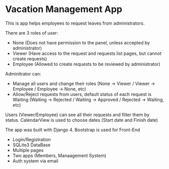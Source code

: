 # Vacation Management App

This is app helps employees to request leaves from administrators.

There are 3 roles of user:
- None (Does not have permission to the panel, unless accepted by administrator)
- Viewer (Have access to the request and requests list pages, but cannot create requests)
- Employee (Allowed to create requests to be reviewed by administrator)

Adminitrator can:
- Manage all users and change their roles (None -> Viewer / Viewer -> Employee / Employee -> None, etc)
- Allow/Reject requests from users, default status of each request is Waiting (Waiting -> Rejected / Waiting -> Approved / Rejected -> Waiting, etc)

Users (Viewer/Employee) can see all their requests and filter them by status. CalendarView is used to choose dates (Start date and Finish date)

The app was built with Django 4. Bootstrap is used for Front-End
- Login/Registration
- SQLite3 DataBase
- Multiple pages
- Two apps (Members, Manaagement System)
- Auth system via email
